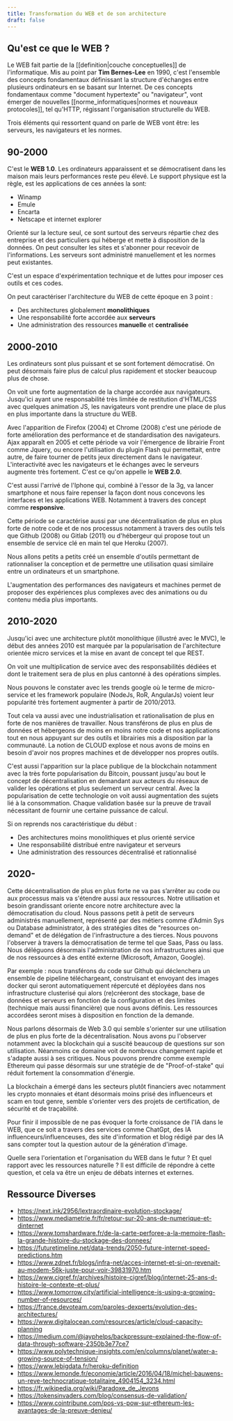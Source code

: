 ```yaml
---
title: Transformation du WEB et de son architecture
draft: false
---
```


## Qu'est ce que le WEB ?

Le WEB fait partie de la [[definition|couche conceptuelles]] de l'informatique. Mis au point par **Tim Bernes-Lee** en 1990, c'est l'ensemble des concepts fondamentaux définissant la structure d'échanges entre plusieurs ordinateurs en se basant sur Internet. De ces concepts fondamentaux comme "document hypertexte" ou "navigateur", vont émerger de nouvelles [[norme_informatiques|normes et  nouveaux protocoles]], tel qu'HTTP, régissant l'organisation structurelle du WEB.

Trois éléments qui ressortent quand on parle de WEB vont être: les serveurs, les navigateurs et les normes.

## 90-2000

C'est le **WEB 1.0**. Les ordinateurs apparaissent et se démocratisent dans les maison mais leurs performances reste peu élevé. Le support physique est la règle, est les applications de ces années la sont:

- Winamp
- Emule
- Encarta
- Netscape et internet explorer

Orienté sur la lecture seul, ce sont surtout des serveurs répartie chez des entreprise et des particuliers qui héberge et mette à disposition de la données. On peut consulter les sites et s'abonner pour recevoir de l'informations. Les serveurs sont administré manuellement et les normes peut existantes.

C'est un espace d'expérimentation technique et de luttes pour imposer ces outils et ces codes.

On peut caractériser l'architecture du WEB de cette époque en 3 point :

- Des architectures globalement **monolithiques**
- Une responsabilité forte accordée aux **serveurs**
- Une administration des ressources **manuelle** et **centralisée**

## 2000-2010

Les ordinateurs sont plus puissant et se sont fortement démocratisé. On peut désormais faire plus de calcul plus rapidement et stocker beaucoup plus de chose.

On voit une forte augmentation de la charge accordée aux navigateurs. Jusqu'ici ayant une responsabilité très limitée de restitution d'HTML/CSS avec quelques animation JS, les navigateurs vont prendre une place de plus en plus importante dans la structure du WEB.

Avec l'apparition de Firefox (2004) et Chrome (2008) c'est une période de forte amélioration des performance et de standardisation des navigateurs. Ajax apparaît en 2005 et cette période va voir l'émergence de librairie Front comme Jquery, ou encore l'utilisation du plugin Flash qui permettait, entre autre, de faire tourner de petits jeux directement dans le navigateur. L'interactivité avec les navigateurs et le échanges avec le serveurs augmente très fortement. C'est ce qu'on appelle le **WEB 2.0**.

C'est aussi l'arrivé de l'Iphone qui, combiné à l'essor de la 3g, va lancer smartphone et nous faire repenser la façon dont nous concevons les interfaces et les applications WEB. Notamment à travers des concept comme **responsive**.

Cette période se caractérise aussi par une décentralisation de plus en plus forte de notre code et de nos processus notamment à travers des outils tels que Github (2008) ou Gitlab (2011) ou d'hébergeur qui propose tout un ensemble de service clé en main tel que Heroku (2007).

Nous allons petits a petits créé un ensemble d'outils permettant de rationnaliser la conception et de permettre une utilisation quasi similaire entre un ordinateurs et un smartphone.

L'augmentation des performances des navigateurs et machines permet de proposer des expériences plus complexes avec des animations ou du contenu média plus importants.

## 2010-2020

Jusqu'ici avec une architecture plutôt monolithique (illustré avec le MVC), le début des années 2010 est marquée par la popularisation de l'architecture orientée micro services et la mise en avant de concept tel que REST.

On voit une multiplication de service avec des responsabilités dédiées et dont le traitement sera de plus en plus cantonné à des opérations simples.

Nous pouvons le constater avec les trends google où le terme de micro-service et les framework populaire (NodeJs, RoR, AngularJs) voient leur popularité très fortement augmenter à partir de 2010/2013.

Tout cela va aussi avec une industrialisation et rationalisation de plus en forte de nos manières de travailler.
Nous transférons de plus en plus de données et hébergeons de moins en moins notre code et nos applications tout en nous appuyant sur des outils et librairies mis a disposition par la communauté.
La notion de CLOUD explose et nous avons de moins en besoin d'avoir nos propres machines et de développer nos propres outils.

C'est aussi l'apparition sur la place publique de la blockchain notamment avec la très forte popularisation du Bitcoin, poussant jusqu'au bout le concept de décentralisation en demandant aux acteurs du réseaux de valider les opérations et plus seulement un serveur central.
Avec la popularisation de cette technologie on voit aussi augmentation des sujets lié à la consommation. Chaque validation basée sur la preuve de travail nécessitant de fournir une certaine puissance de calcul.

Si on reprends nos caractéristique du début :

- Des architectures moins monolithiques et plus orienté service
- Une responsabilité distribué entre navigateur et serveurs
- Une administration des ressources décentralisé et rationnalisé

## 2020-

Cette décentralisation de plus en plus forte ne va pas s’arrêter au code ou aux processus mais va s'étendre aussi aux ressources. Notre utilisation et besoin grandissant oriente encore notre architecture avec la démocratisation du cloud. Nous passons petit à petit de serveurs administrés manuellement, représenté par des métiers comme d'Admin Sys ou Database administrator, à des stratégies dites de "resources on-demand" et de délégation de l'infrastructure a des tierces.
Nous pouvons l'observer à travers la démocratisation de terme tel que Saas, Pass ou Iass. Nous déléguons désormais l'administration de nos infrastructures ainsi que de nos ressources à des entité externe (Microsoft, Amazon, Google).

Par exemple : nous transférons du code sur Github qui déclenchera un ensemble de pipeline téléchargeant, construisant et envoyant des images docker qui seront automatiquement répercuté et déployées dans nos infrastructure clusterisé qui alors (re)créeront des stockage, base de données et serveurs en fonction de la configuration et des limites (technique mais aussi financière) que nous avons définis.
Les ressources accordées seront mises à disposition en fonction de la demande.

Nous parlons désormais de Web 3.0 qui semble s'orienter sur une utilisation de plus en plus forte de la décentralisation. Nous avons pu l'observer notamment avec la blockchain qui a suscité beaucoup de questions sur son utilisation. Néanmoins ce domaine voit de nombreux changement rapide et s'adapte aussi à ses critiques. Nous pouvons prendre comme exemple Ethereum qui passe désormais sur une stratégie de de "Proof-of-stake" qui réduit fortement la consommation d'énergie.

La blockchain a émergé dans les secteurs plutôt financiers avec notamment les crypto monnaies et étant désormais moins prisé des influenceurs et scam en tout genre, semble s'orienter vers des projets de certification, de sécurité et de traçabilité.

Pour finir il impossible de ne pas évoquer la forte croissance de l'IA dans le WEB, que ce soit a travers des services comme ChatGpt, des IA influenceurs/influenceuses, des site d'information et blog rédigé par des IA sans compter tout la question autour de la génération d'image.

Quelle sera l'orientation et l'organisation du WEB dans le futur ? Et quel rapport avec les ressources naturelle ? Il est difficile de répondre à cette question, et cela va être un enjeu de débats internes et externes.

## Ressource Diverses

- https://next.ink/2956/lextraordinaire-evolution-stockage/
- https://www.mediametrie.fr/fr/retour-sur-20-ans-de-numerique-et-dinternet
- https://www.tomshardware.fr/de-la-carte-perforee-a-la-memoire-flash-la-grande-histoire-du-stockage-des-donnees/
- https://futuretimeline.net/data-trends/2050-future-internet-speed-predictions.htm
- https://www.zdnet.fr/blogs/infra-net/acces-internet-et-si-on-revenait-au-modem-56k-juste-pour-voir-39831970.htm
- https://www.cigref.fr/archives/histoire-cigref/blog/internet-25-ans-d-histoire-le-contexte-et-plus/
- https://www.tomorrow.city/artificial-intelligence-is-using-a-growing-number-of-resources/
- https://france.devoteam.com/paroles-dexperts/evolution-des-architectures/
- https://www.digitalocean.com/resources/article/cloud-capacity-planning
- https://medium.com/@jayphelps/backpressure-explained-the-flow-of-data-through-software-2350b3e77ce7
- https://www.polytechnique-insights.com/en/columns/planet/water-a-growing-source-of-tension/
- https://www.lebigdata.fr/heroku-definition
- https://www.lemonde.fr/economie/article/2016/04/18/michel-bauwens-un-reve-technocratique-totalitaire_4904154_3234.html
- https://fr.wikipedia.org/wiki/Paradoxe_de_Jevons
- https://tokensinvaders.com/blog/consensus-de-validation/
- https://www.cointribune.com/pos-vs-pow-sur-ethereum-les-avantages-de-la-preuve-denjeu/
